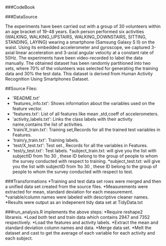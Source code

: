 
###CodeBook

###DataSource

The experiments have been carried out with a group of 30 volunteers within an age bracket of 19-48 years. Each person performed six activities (WALKING, WALKING_UPSTAIRS, WALKING_DOWNSTAIRS, SITTING, STANDING, LAYING) wearing a smartphone (Samsung Galaxy S II) on the waist. Using its embedded accelerometer and gyroscope, we captured 3-axial linear acceleration and 3-axial angular velocity at a constant rate of 50Hz. The experiments have been video-recorded to label the data manually. The obtained dataset has been randomly partitioned into two sets, where 70% of the volunteers was selected for generating the training data and 30% the test data. 
This dataset is derived from Human Activity Recognition Using Smartphones Dataset.

##Source Files:

* 'README.txt'
* 'features_info.txt': Shows information about the variables used on the feature vector.
* 'features.txt': List of all features like mean ,std,coeff of accelerometers.
* 'activity_labels.txt': Links the class labels with their activity name,contains the list of activities.
* 'train/X_train.txt': Training set,Records for all the trained  test variables in Features.
* 'train/y_train.txt': Training labels.
* 'test/X_test.txt': Test set., Records for all the variables in Features.
* 'test/y_test.txt': Test labels.
*subject_train.txt: will give you the list with subjectID from  1to 30 , these ID belong to the group of people to whom the survey conducted with respect to training.
*subject_test.txt: will give you the list with subjectID from  1to 30 , these ID belong to the group of people to whom the survey conducted with respect to test.

###Transformations
*Training and test data set rows were merged and then a unified data set created from the source files.
*Measurements were extracted for mean, standard deviation for each measurement.
*variable/column names were labeled with descriptive cleaner names.
*Results were output as an indepenent tidy data set at TidyData.txt

###run_analysis.R implements the above steps:
*Require reshape2  librareis.
*Load both test and train data which contains 2947 and 7352 respectively.
*Load the features and activity labels.
*Extract the mean and standard deviation column names and data.
*Merge data set.
*Melt the dataset and cast to get the  average of each variable for each activity and each subject.



